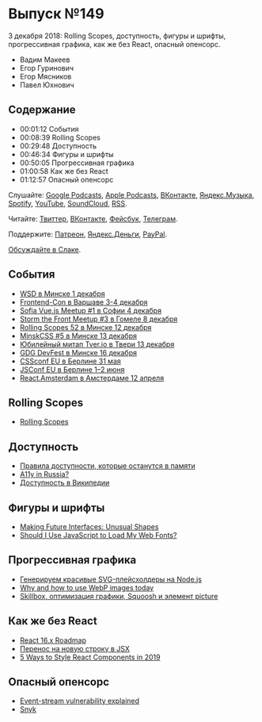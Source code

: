 # Выпуск №149

3 декабря 2018: Rolling Scopes, доступность, фигуры и шрифты, прогрессивная графика, как же без React, опасный опенсорс.

- Вадим Макеев
- Егор Гуринович
- Егор Мясников
- Павел Юхнович

## Содержание

- 00:01:12 События
- 00:08:39 Rolling Scopes
- 00:29:48 Доступность
- 00:46:34 Фигуры и шрифты
- 00:50:05 Прогрессивная графика
- 01:00:58 Как же без React
- 01:12:57 Опасный опенсорс

Слушайте: [Google Podcasts](https://podcasts.google.com/?feed=aHR0cHM6Ly93ZWItc3RhbmRhcmRzLnJ1L3BvZGNhc3QvZmVlZC8), [Apple Podcasts](https://itunes.apple.com/podcast/id1080500016), [ВКонтакте](https://vk.com/podcasts-32017543), [Яндекс.Музыка](https://music.yandex.ru/album/6245956), [Spotify](https://open.spotify.com/show/3rzAcADjpBpXt73L0epTjV), [YouTube](https://www.youtube.com/playlist?list=PLMBnwIwFEFHcwuevhsNXkFTcadeX5R1Go), [SoundCloud](https://soundcloud.com/web-standards), [RSS](https://web-standards.ru/podcast/feed/).

Читайте: [Твиттер](https://twitter.com/webstandards_ru), [ВКонтакте](https://vk.com/webstandards_ru), [Фейсбук](https://www.facebook.com/webstandardsru), [Телеграм](https://t.me/webstandards_ru).

Поддержите: [Патреон](https://www.patreon.com/webstandards_ru), [Яндекс.Деньги](https://money.yandex.ru/to/41001119329753), [PayPal](https://www.paypal.me/pepelsbey).

[Обсуждайте в Слаке](http://slack.web-standards.ru/).

## События

- [WSD в Минске 1 декабря](https://wsd.events/2018/12/01/)
- [Frontend-Con в Варшаве 3-4 декабря](https://frontend-con.io/)
- [Sofia Vue.js Meetup #1 в Софии 4 декабря](https://www.meetup.com/Sofia-Vue-js-Meetup/events/256621310/)
- [Storm the Front Meetup #3 в Гомеле 8 декабря](https://communities.by/events/storm-the-front-meetup-3)
- [Rolling Scopes 52 в Минске 12 декабря](https://minsk.rollingscopes.com/)
- [MinskCSS #5 в Минске 13 декабря](https://www.facebook.com/events/318613948869852/)
- [Юбилейный митап Tver.io в Твери 13 декабря](https://www.meetup.com/tverio/events/256405945/)
- [GDG DevFest в Минске 16 декабря](https://devfest.by/)
- [CSSconf EU в Берлине 31 мая](https://2019.cssconf.eu/call-for-speakers/)
- [JSConf EU в Берлине 1–2 июня](https://2019.jsconf.eu/call-for-speakers/)
- [React.Amsterdam в Амстердаме 12 апреля](https://react.amsterdam/)

## Rolling Scopes

- [Rolling Scopes](https://rollingscopes.com/)

## Доступность

- [Правила доступности, которые останутся в памяти](https://medium.com/p/b16dd2f77685)
- [A11y in Russia?](https://twitter.com/katyaprigara/status/1068559415119413249)
- [Доступность в Википедии](https://ru.wikipedia.org/wiki/Доступность)

## Фигуры и шрифты

- [Making Future Interfaces: Unusual Shapes](https://youtu.be/eCHt8zsbCT4)
- [Should I Use JavaScript to Load My Web Fonts?](https://www.filamentgroup.com/lab/js-web-fonts.html)

## Прогрессивная графика

- [Генерируем красивые SVG-плейсхолдеры на Node.js](https://habr.com/post/431232/)
- [Why and how to use WebP images today](https://bitsofco.de/why-and-how-to-use-webp-images-today/)
- [Skillbox, оптимизация графики, Squoosh и элемент picture](https://youtu.be/gHLPBlzGRT8)

## Как же без React

- [React 16.x Roadmap](https://reactjs.org/blog/2018/11/27/react-16-roadmap.html)
- [Перенос на новую строку в JSX](https://medium.com/p/50a200dfd5a5)
- [5 Ways to Style React Components in 2019](https://medium.com/p/30f1ccc2b5b)

## Опасный опенсорс

- [Event-stream vulnerability explained](https://schneid.io/blog/event-stream-vulnerability-explained/)
- [Snyk](https://snyk.io/)
